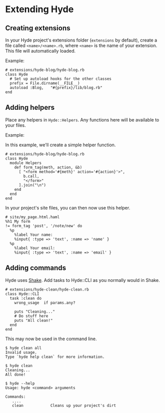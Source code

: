 Extending Hyde
==============

Creating extensions
-------------------

In your Hyde project's extensions folder (`extensions` by default), create a file called
`<name>/<name>.rb`, where `<name>` is the name of your extension. This file will automatically loaded.

Example:

    # extensions/hyde-blog/hyde-blog.rb
    class Hyde
      # Set up autoload hooks for the other classes
      prefix = File.dirname(__FILE__)
      autoload :Blog,   "#{prefix}/lib/blog.rb"
    end

Adding helpers
--------------

Place any helpers in `Hyde::Helpers`. Any functions here will be available to your files.

Example:

In this example, we'll create a simple helper function.

    # extensions/hyde-blog/hyde-blog.rb
    class Hyde
      module Helpers
        def form_tag(meth, action, &b)
          [ "<form method='#{meth}' action='#{action}'>",
            b.call,
            "</form>"
          ].join("\n")
        end
      end
    end

In your project's site files, you can then now use this helper.

    # site/my_page.html.haml
    %h1 My form
    != form_tag 'post', '/note/new' do
      %p
        %label Your name:
        %input{ :type => 'text', :name => 'name' }
      %p
        %label Your email:
        %input{ :type => 'text', :name => 'email' }

Adding commands
---------------

Hyde uses [Shake](http://github.com/rstacruz/shake). Add tasks to Hyde::CLI
as you normally would in Shake.

    # extensions/hyde-clean/hyde-clean.rb
    class Hyde::CLI
      task :clean do
        wrong_usage  if params.any?

        puts "Cleaning..."
        # Do stuff here
        puts "All clean!"
      end
    end

This may now be used in the command line.

    $ hyde clean all
    Invalid usage.
    Type `hyde help clean` for more information.

    $ hyde clean
    Cleaning...
    All done!

    $ hyde --help
    Usage: hyde <command> arguments

    Commands:
       ....
       clean            Cleans up your project's dirt
